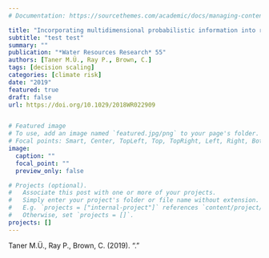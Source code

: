 ```yaml
---
# Documentation: https://sourcethemes.com/academic/docs/managing-content/

title: "Incorporating multidimensional probabilistic information into robustness‐based water systems planning"
subtitle: "test test"
summary: ""
publication: "*Water Resources Research* 55"
authors: [Taner M.Ü., Ray P., Brown, C.]
tags: [decision scaling]
categories: [climate risk]
date: "2019"
featured: true
draft: false
url: https://doi.org/10.1029/2018WR022909


# Featured image
# To use, add an image named `featured.jpg/png` to your page's folder.
# Focal points: Smart, Center, TopLeft, Top, TopRight, Left, Right, BottomLeft, Bottom, BottomRight.
image:
  caption: ""
  focal_point: ""
  preview_only: false

# Projects (optional).
#   Associate this post with one or more of your projects.
#   Simply enter your project's folder or file name without extension.
#   E.g. `projects = ["internal-project"]` references `content/project/deep-learning/index.md`.
#   Otherwise, set `projects = []`.
projects: []
---
```


Taner M.Ü., Ray P., Brown, C. (2019). 
“.” 

